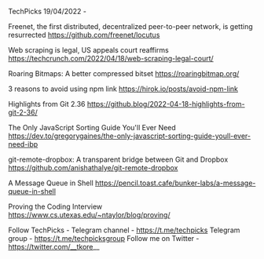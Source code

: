 TechPicks 19/04/2022 -

Freenet, the first distributed, decentralized peer-to-peer network, is getting resurrected
https://github.com/freenet/locutus

Web scraping is legal, US appeals court reaffirms
https://techcrunch.com/2022/04/18/web-scraping-legal-court/

Roaring Bitmaps: A better compressed bitset
https://roaringbitmap.org/

3 reasons to avoid using npm link
https://hirok.io/posts/avoid-npm-link

Highlights from Git 2.36
https://github.blog/2022-04-18-highlights-from-git-2-36/

The Only JavaScript Sorting Guide You'll Ever Need
https://dev.to/gregorygaines/the-only-javascript-sorting-guide-youll-ever-need-ibp

git-remote-dropbox: A transparent bridge between Git and Dropbox
https://github.com/anishathalye/git-remote-dropbox

A Message Queue in Shell
https://pencil.toast.cafe/bunker-labs/a-message-queue-in-shell

Proving the Coding Interview
https://www.cs.utexas.edu/~ntaylor/blog/proving/

Follow TechPicks -
Telegram channel - https://t.me/techpicks
Telegram group - https://t.me/techpicksgroup
Follow me on Twitter - https://twitter.com/__tkore__